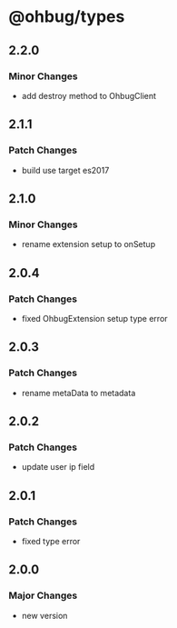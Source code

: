 # @ohbug/types

## 2.2.0

### Minor Changes

- add destroy method to OhbugClient

## 2.1.1

### Patch Changes

- build use target es2017

## 2.1.0

### Minor Changes

- rename extension setup to onSetup

## 2.0.4

### Patch Changes

- fixed OhbugExtension setup type error

## 2.0.3

### Patch Changes

- rename metaData to metadata

## 2.0.2

### Patch Changes

- update user ip field

## 2.0.1

### Patch Changes

- fixed type error

## 2.0.0

### Major Changes

- new version
